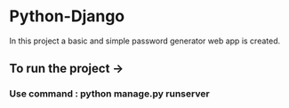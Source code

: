 # Python-Django
In this project a basic and simple password generator web app is created.

## To run the project ->
### Use command : python manage.py runserver
